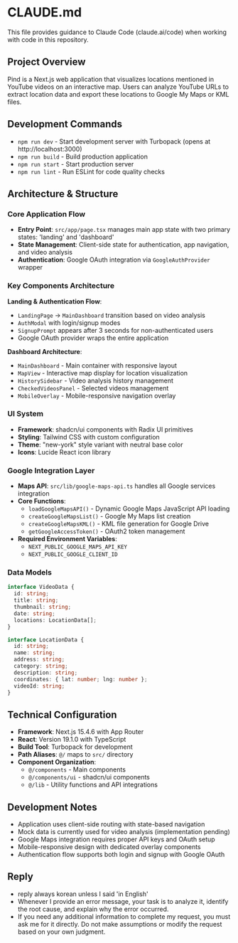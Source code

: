 # CLAUDE.md

This file provides guidance to Claude Code (claude.ai/code) when working with code in this repository.

## Project Overview

Pind is a Next.js web application that visualizes locations mentioned in YouTube videos on an interactive map. Users can analyze YouTube URLs to extract location data and export these locations to Google My Maps or KML files.

## Development Commands

- `npm run dev` - Start development server with Turbopack (opens at http://localhost:3000)
- `npm run build` - Build production application
- `npm run start` - Start production server
- `npm run lint` - Run ESLint for code quality checks

## Architecture & Structure

### Core Application Flow

- **Entry Point**: `src/app/page.tsx` manages main app state with two primary states: 'landing' and 'dashboard'
- **State Management**: Client-side state for authentication, app navigation, and video analysis
- **Authentication**: Google OAuth integration via `GoogleAuthProvider` wrapper

### Key Components Architecture

**Landing & Authentication Flow**:

- `LandingPage` → `MainDashboard` transition based on video analysis
- `AuthModal` with login/signup modes
- `SignupPrompt` appears after 3 seconds for non-authenticated users
- Google OAuth provider wraps the entire application

**Dashboard Architecture**:

- `MainDashboard` - Main container with responsive layout
- `MapView` - Interactive map display for location visualization
- `HistorySidebar` - Video analysis history management
- `CheckedVideosPanel` - Selected videos management
- `MobileOverlay` - Mobile-responsive navigation overlay

### UI System

- **Framework**: shadcn/ui components with Radix UI primitives
- **Styling**: Tailwind CSS with custom configuration
- **Theme**: "new-york" style variant with neutral base color
- **Icons**: Lucide React icon library

### Google Integration Layer

- **Maps API**: `src/lib/google-maps-api.ts` handles all Google services integration
- **Core Functions**:
  - `loadGoogleMapsAPI()` - Dynamic Google Maps JavaScript API loading
  - `createGoogleMapsList()` - Google My Maps list creation
  - `createGoogleMapsKML()` - KML file generation for Google Drive
  - `getGoogleAccessToken()` - OAuth2 token management
- **Required Environment Variables**:
  - `NEXT_PUBLIC_GOOGLE_MAPS_API_KEY`
  - `NEXT_PUBLIC_GOOGLE_CLIENT_ID`

### Data Models

```typescript
interface VideoData {
  id: string;
  title: string;
  thumbnail: string;
  date: string;
  locations: LocationData[];
}

interface LocationData {
  id: string;
  name: string;
  address: string;
  category: string;
  description: string;
  coordinates: { lat: number; lng: number };
  videoId: string;
}
```

## Technical Configuration

- **Framework**: Next.js 15.4.6 with App Router
- **React**: Version 19.1.0 with TypeScript
- **Build Tool**: Turbopack for development
- **Path Aliases**: `@/` maps to `src/` directory
- **Component Organization**:
  - `@/components` - Main components
  - `@/components/ui` - shadcn/ui components
  - `@/lib` - Utility functions and API integrations

## Development Notes

- Application uses client-side routing with state-based navigation
- Mock data is currently used for video analysis (implementation pending)
- Google Maps integration requires proper API keys and OAuth setup
- Mobile-responsive design with dedicated overlay components
- Authentication flow supports both login and signup with Google OAuth

## Reply

- reply always korean unless I said 'in English'
- Whenever I provide an error message, your task is to analyze it, identify the root cause, and explain why the error occurred.
- If you need any additional information to complete my request, you must ask me for it directly. Do not make assumptions or modify the request based on your own judgment.


